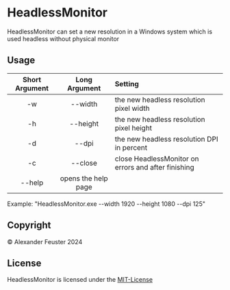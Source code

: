 
# HeadlessMonitor

HeadlessMonitor can set a new resolution in a Windows system which is used headless without physical monitor


## Usage

Short Argument | Long Argument | Setting
:---: | :---: | :---
-w | --width | the new headless resolution pixel width
-h | --height | the new headless resolution pixel height
-d | --dpi | the new headless resolution DPI in percent
-c | --close | close HeadlessMonitor on errors and after finishing
| --help | opens the help page

  Example:  "HeadlessMonitor.exe --width 1920 --height 1080 --dpi 125"


## Copyright

© Alexander Feuster 2024


## License

HeadlessMonitor is licensed under the [MIT-License](./LICENSE)

